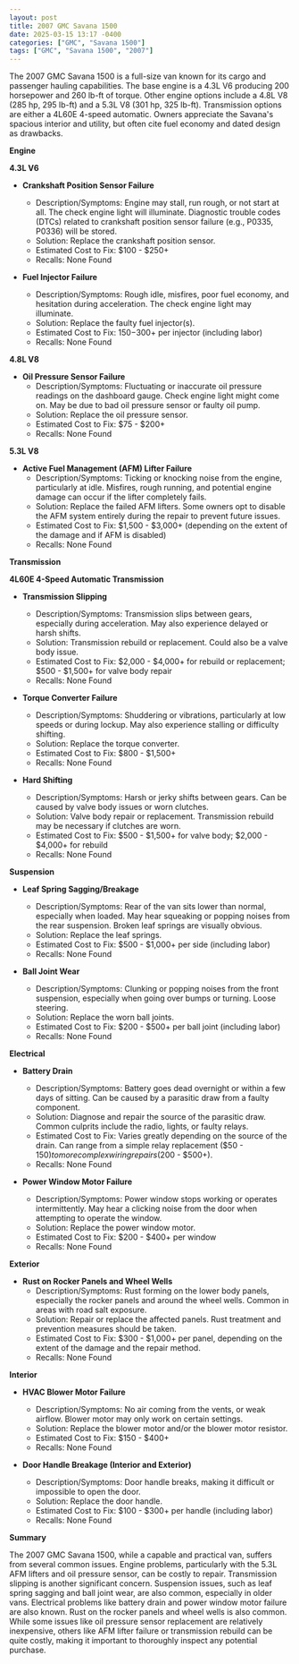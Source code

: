 ```yaml
---
layout: post
title: 2007 GMC Savana 1500
date: 2025-03-15 13:17 -0400
categories: ["GMC", "Savana 1500"]
tags: ["GMC", "Savana 1500", "2007"]
---
```

The 2007 GMC Savana 1500 is a full-size van known for its cargo and passenger hauling capabilities. The base engine is a 4.3L V6 producing 200 horsepower and 260 lb-ft of torque. Other engine options include a 4.8L V8 (285 hp, 295 lb-ft) and a 5.3L V8 (301 hp, 325 lb-ft). Transmission options are either a 4L60E 4-speed automatic. Owners appreciate the Savana's spacious interior and utility, but often cite fuel economy and dated design as drawbacks.

**Engine**

**4.3L V6**

*   **Crankshaft Position Sensor Failure**
    *   Description/Symptoms: Engine may stall, run rough, or not start at all. The check engine light will illuminate. Diagnostic trouble codes (DTCs) related to crankshaft position sensor failure (e.g., P0335, P0336) will be stored.
    *   Solution: Replace the crankshaft position sensor.
    *   Estimated Cost to Fix: $100 - $250+
    *   Recalls: None Found

*   **Fuel Injector Failure**
    *   Description/Symptoms: Rough idle, misfires, poor fuel economy, and hesitation during acceleration. The check engine light may illuminate.
    *   Solution: Replace the faulty fuel injector(s).
    *   Estimated Cost to Fix: $150-$300+ per injector (including labor)
    *   Recalls: None Found

**4.8L V8**

*   **Oil Pressure Sensor Failure**
    *   Description/Symptoms: Fluctuating or inaccurate oil pressure readings on the dashboard gauge. Check engine light might come on. May be due to bad oil pressure sensor or faulty oil pump.
    *   Solution: Replace the oil pressure sensor.
    *   Estimated Cost to Fix: $75 - $200+
    *   Recalls: None Found

**5.3L V8**

*   **Active Fuel Management (AFM) Lifter Failure**
    *   Description/Symptoms: Ticking or knocking noise from the engine, particularly at idle. Misfires, rough running, and potential engine damage can occur if the lifter completely fails.
    *   Solution: Replace the failed AFM lifters. Some owners opt to disable the AFM system entirely during the repair to prevent future issues.
    *   Estimated Cost to Fix: $1,500 - $3,000+ (depending on the extent of the damage and if AFM is disabled)
    *   Recalls: None Found

**Transmission**

**4L60E 4-Speed Automatic Transmission**

*   **Transmission Slipping**
    *   Description/Symptoms: Transmission slips between gears, especially during acceleration. May also experience delayed or harsh shifts.
    *   Solution: Transmission rebuild or replacement. Could also be a valve body issue.
    *   Estimated Cost to Fix: $2,000 - $4,000+ for rebuild or replacement; $500 - $1,500+ for valve body repair
    *   Recalls: None Found

*   **Torque Converter Failure**
    *   Description/Symptoms: Shuddering or vibrations, particularly at low speeds or during lockup. May also experience stalling or difficulty shifting.
    *   Solution: Replace the torque converter.
    *   Estimated Cost to Fix: $800 - $1,500+
    *   Recalls: None Found

*   **Hard Shifting**
    *   Description/Symptoms: Harsh or jerky shifts between gears. Can be caused by valve body issues or worn clutches.
    *   Solution: Valve body repair or replacement. Transmission rebuild may be necessary if clutches are worn.
    *   Estimated Cost to Fix: $500 - $1,500+ for valve body; $2,000 - $4,000+ for rebuild
    *   Recalls: None Found

**Suspension**

*   **Leaf Spring Sagging/Breakage**
    *   Description/Symptoms: Rear of the van sits lower than normal, especially when loaded. May hear squeaking or popping noises from the rear suspension. Broken leaf springs are visually obvious.
    *   Solution: Replace the leaf springs.
    *   Estimated Cost to Fix: $500 - $1,000+ per side (including labor)
    *   Recalls: None Found

*   **Ball Joint Wear**
    *   Description/Symptoms: Clunking or popping noises from the front suspension, especially when going over bumps or turning. Loose steering.
    *   Solution: Replace the worn ball joints.
    *   Estimated Cost to Fix: $200 - $500+ per ball joint (including labor)
    *   Recalls: None Found

**Electrical**

*   **Battery Drain**
    *   Description/Symptoms: Battery goes dead overnight or within a few days of sitting. Can be caused by a parasitic draw from a faulty component.
    *   Solution: Diagnose and repair the source of the parasitic draw. Common culprits include the radio, lights, or faulty relays.
    *   Estimated Cost to Fix: Varies greatly depending on the source of the drain. Can range from a simple relay replacement ($50 - $150) to more complex wiring repairs ($200 - $500+).
    *   Recalls: None Found

*   **Power Window Motor Failure**
    *   Description/Symptoms: Power window stops working or operates intermittently. May hear a clicking noise from the door when attempting to operate the window.
    *   Solution: Replace the power window motor.
    *   Estimated Cost to Fix: $200 - $400+ per window
    *   Recalls: None Found

**Exterior**

*   **Rust on Rocker Panels and Wheel Wells**
    *   Description/Symptoms: Rust forming on the lower body panels, especially the rocker panels and around the wheel wells. Common in areas with road salt exposure.
    *   Solution: Repair or replace the affected panels. Rust treatment and prevention measures should be taken.
    *   Estimated Cost to Fix: $300 - $1,000+ per panel, depending on the extent of the damage and the repair method.
    *   Recalls: None Found

**Interior**

*   **HVAC Blower Motor Failure**
    *   Description/Symptoms: No air coming from the vents, or weak airflow. Blower motor may only work on certain settings.
    *   Solution: Replace the blower motor and/or the blower motor resistor.
    *   Estimated Cost to Fix: $150 - $400+
    *   Recalls: None Found

*   **Door Handle Breakage (Interior and Exterior)**
    *   Description/Symptoms: Door handle breaks, making it difficult or impossible to open the door.
    *   Solution: Replace the door handle.
    *   Estimated Cost to Fix: $100 - $300+ per handle (including labor)
    *   Recalls: None Found

**Summary**

The 2007 GMC Savana 1500, while a capable and practical van, suffers from several common issues. Engine problems, particularly with the 5.3L AFM lifters and oil pressure sensor, can be costly to repair. Transmission slipping is another significant concern. Suspension issues, such as leaf spring sagging and ball joint wear, are also common, especially in older vans. Electrical problems like battery drain and power window motor failure are also known. Rust on the rocker panels and wheel wells is also common. While some issues like oil pressure sensor replacement are relatively inexpensive, others like AFM lifter failure or transmission rebuild can be quite costly, making it important to thoroughly inspect any potential purchase.

